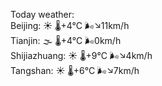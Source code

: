 Today weather:  
Beijing: ☀️ 🌡️+4°C 🌬️↘11km/h  
Tianjin: 🌫  🌡️+4°C 🌬️0km/h  
Shijiazhuang: ☀️ 🌡️+9°C 🌬️↘4km/h  
Tangshan: ☀️ 🌡️+6°C 🌬️↘7km/h  
